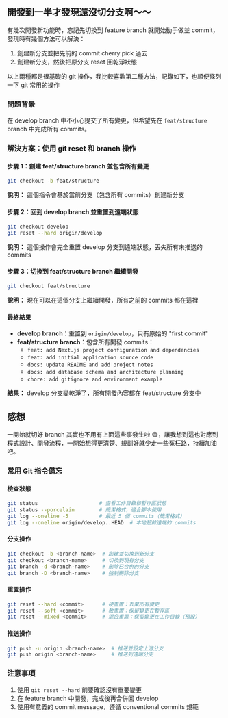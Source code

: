 ## 開發到一半才發現還沒切分支啊～～

有幾次開發新功能時，忘記先切換到 feature branch 就開始動手做並 commit，發現時有幾個方法可以解決：
1. 創建新分支並把先前的 commit cherry pick 過去
2. 創建新分支，然後把原分支 reset 回乾淨狀態

以上兩種都是很基礎的 git 操作，我比較喜歡第二種方法，記錄如下，也順便條列一下 git 常用的操作

### 問題背景
在 develop branch 中不小心提交了所有變更，但希望先在 `feat/structure` branch 中完成所有 commits。

### 解決方案：使用 git reset 和 branch 操作

#### 步驟 1：創建 feat/structure branch 並包含所有變更
```bash
git checkout -b feat/structure
```
**說明：** 這個指令會基於當前分支（包含所有 commits）創建新分支

#### 步驟 2：回到 develop branch 並重置到遠端狀態
```bash
git checkout develop
git reset --hard origin/develop
```
**說明：** 這個操作會完全重置 develop 分支到遠端狀態，丟失所有未推送的 commits

#### 步驟 3：切換到 feat/structure branch 繼續開發
```bash
git checkout feat/structure
```
**說明：** 現在可以在這個分支上繼續開發，所有之前的 commits 都在這裡

#### 最終結果
- **develop branch**：重置到 `origin/develop`，只有原始的 "first commit"
- **feat/structure branch**：包含所有開發 commits：
  - `feat: add Next.js project configuration and dependencies`
  - `feat: add initial application source code`
  - `docs: update README and add project notes`
  - `docs: add database schema and architecture planning`
  - `chore: add gitignore and environment example`

**結果：** develop 分支變乾淨了，所有開發內容都在 feat/structure 分支中


## 感想
一開始就切好 branch 其實也不用有上面這些事發生啦 😅，讓我想到這也對應到程式設計、開發流程，一開始想得更清楚、規劃好就少走一些冤枉路，持續加油吧。

### 常用 Git 指令備忘

#### 檢查狀態
```bash
git status                    # 查看工作目錄和暫存區狀態
git status --porcelain        # 簡潔格式，適合腳本使用
git log --oneline -5          # 最近 5 個 commits（簡潔格式）
git log --oneline origin/develop..HEAD  # 本地超前遠端的 commits
```

#### 分支操作
```bash
git checkout -b <branch-name>  # 創建並切換到新分支
git checkout <branch-name>     # 切換到現有分支
git branch -d <branch-name>    # 刪除已合併的分支
git branch -D <branch-name>    # 強制刪除分支
```

#### 重置操作
```bash
git reset --hard <commit>      # 硬重置：丟棄所有變更
git reset --soft <commit>      # 軟重置：保留變更在暫存區
git reset --mixed <commit>     # 混合重置：保留變更在工作目錄（預設）
```

#### 推送操作
```bash
git push -u origin <branch-name>  # 推送並設定上游分支
git push origin <branch-name>     # 推送到遠端分支
```

### 注意事項
1. 使用 `git reset --hard` 前要確認沒有重要變更
2. 在 feature branch 中開發，完成後再合併回 develop
3. 使用有意義的 commit message，遵循 conventional commits 規範 


